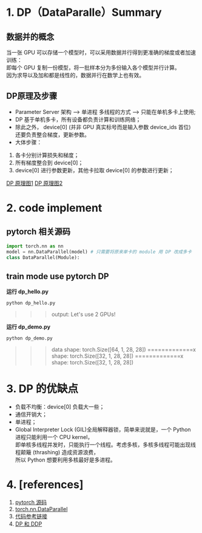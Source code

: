 # 1. DP（DataParalle）Summary

## 数据并的概念
当一张 GPU 可以存储一个模型时，可以采用数据并行得到更准确的梯度或者加速训练：<br>
即每个 GPU 复制一份模型，将一批样本分为多份输入各个模型并行计算。<br>
因为求导以及加和都是线性的，数据并行在数学上也有效。<br>

## DP原理及步骤
- Parameter Server 架构 --> 单进程 多线程的方式 --> 只能在单机多卡上使用;
- DP 基于单机多卡，所有设备都负责计算和训练网络；
- 除此之外， device[0] (并非 GPU 真实标号而是输入参数 device_ids 首位) 还要负责整合梯度，更新参数。
- 大体步骤：
1. 各卡分别计算损失和梯度；
2. 所有梯度整合到 device[0]；
3. device[0] 进行参数更新，其他卡拉取 device[0] 的参数进行更新；

[DP 原理图1](https://pic3.zhimg.com/80/v2-1cee4e8fd9e2d4dce24b0aa0a47f8c86_1440w.webp)
[DP 原理图2](https://pic1.zhimg.com/80/v2-5c5b0d8e3d7d6653a9ebd47bac93090c_1440w.webp)

# 2. code implement
## pytorch 相关源码
```python
import torch.nn as nn
model = nn.DataParallel(model) # 只需要将原来单卡的 module 用 DP 改成多卡
class DataParallel(Module):
```

## train mode use pytorch DP
**运行 dp_hello.py**
```shell
python dp_hello.py
```
>>> output: Let's use 2 GPUs!

**运行 dp_demo.py**
```shell
python dp_demo.py
```
>>> data shape:  torch.Size([64, 1, 28, 28])
>>>  =============x shape:  torch.Size([32, 1, 28, 28])
>>> =============x shape:  torch.Size([32, 1, 28, 28])

# 3. DP 的优缺点
- 负载不均衡：device[0] 负载大一些；
- 通信开销大；
- 单进程；
- Global Interpreter Lock (GIL)全局解释器锁，简单来说就是，一个 Python 进程只能利用一个 CPU kernel，<br>
  即单核多线程并发时，只能执行一个线程。考虑多核，多核多线程可能出现线程颠簸 (thrashing) 造成资源浪费，<br>
  所以 Python 想要利用多核最好是多进程。<br>

# 4. [references]
1. [pytorch 源码](https://github.com/pytorch/pytorch/blob/master/torch/nn/parallel/data_parallel.py)
2. [torch.nn.DataParallel](https://pytorch.org/docs/stable/generated/torch.nn.DataParallel.html?highlight=data+parallel#torch.nn.DataParallel)
3. [代码参考链接](https://pytorch.org/tutorials/beginner/blitz/data_parallel_tutorial.html#create-model-and-dataparallel)
4. [DP 和 DDP](https://link.zhihu.com/?target=https%3A//pytorch.org/docs/stable/notes/cuda.html%3Fhighlight%3Dbuffer)
